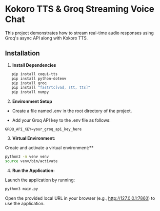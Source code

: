 # Kokoro TTS & Groq Streaming Voice Chat

This project demonstrates how to stream real-time audio responses using Groq's async API along with Kokoro TTS.

## Installation

1. **Install Dependencies**

```bash
   pip install coqui-tts
   pip install python-dotenv
   pip install groq
   pip install "fastrtc[vad, stt, tts]"
   pip install numpy
```

2. **Environment Setup**

* Create a file named .env in the root directory of the project.

* Add your Groq API key to the .env file as follows:
```env
GROQ_API_KEY=your_groq_api_key_here
```

3. **Virtual Environment:**

Create and activate a virtual environment:**

```bash
python3 -m venv venv
source venv/bin/activate
```

4. **Run the Application:**

Launch the application by running:

```bash
python3 main.py
```


Open the provided local URL in your browser (e.g., http://127.0.0.1:7860) to use the application.